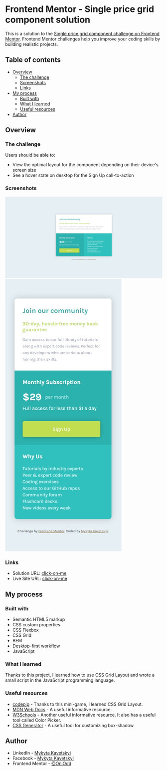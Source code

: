 # Frontend Mentor - Single price grid component solution

This is a solution to the [Single price grid component challenge on Frontend Mentor](https://www.frontendmentor.io/challenges/single-price-grid-component-5ce41129d0ff452fec5abbbc). Frontend Mentor challenges help you improve your coding skills by building realistic projects.

## Table of contents

- [Overview](#overview)
  - [The challenge](#the-challenge)
  - [Screenshots](#screenshots)
  - [Links](#links)
- [My process](#my-process)
  - [Built with](#built-with)
  - [What I learned](#what-i-learned)
  - [Useful resources](#useful-resources)
- [Author](#author)

## Overview

### The challenge

Users should be able to:

- View the optimal layout for the component depending on their device's screen size
- See a hover state on desktop for the Sign Up call-to-action

### Screenshots

![Desktop](./images/desktop.jpg)
![Mobile](./images/mobile.jpg)

### Links

- Solution URL: [click-on-me](https://github.com/OniOdd/single-price-grid-component)
- Live Site URL: [click-on-me](https://oniodd.github.io/single-price-grid-component/)

## My process

### Built with

- Semantic HTML5 markup
- CSS custom properties
- CSS Flexbox
- CSS Grid
- BEM
- Desktop-first workflow
- JavaScript

### What I learned

Thanks to this project, I learned how to use CSS Grid Layout and wrote a small script in the JavaScript programming language.

### Useful resources

- [codepip](https://codepip.com/games/grid-garden/) - Thanks to this mini-game, I learned CSS Grid Layout.
- [MDN Web Docs](https://developer.mozilla.org/) - A useful informative resource.
- [W3Schools](https://www.w3schools.com/) - Another useful informative resource. It also has a useful tool called Color Picker.
- [CSS Generator](https://cssgenerator.org/box-shadow-css-generator.html) - A useful tool for customizing box-shadow.

## Author

- LinkedIn - [Mykyta Kavetskyi](https://www.linkedin.com/in/mykyta-kavetskyi/)
- Facebook - [Mykyta Kavetskyi](https://www.facebook.com/profile.php?id=100094490807763)
- Frontend Mentor - [@OniOdd](https://www.frontendmentor.io/profile/OniOdd)
